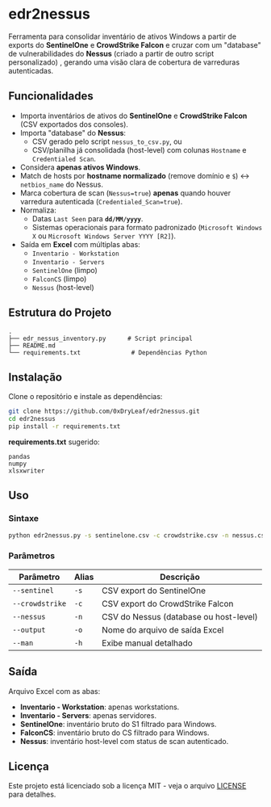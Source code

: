 # edr2nessus

Ferramenta para consolidar inventário de ativos Windows a partir de exports do **SentinelOne** e **CrowdStrike Falcon** e cruzar com um "database" de vulnerabilidades do **Nessus** (criado a partir de outro script personalizado) , gerando uma visão clara de cobertura de varreduras autenticadas.

## Funcionalidades

- Importa inventários de ativos do **SentinelOne** e **CrowdStrike Falcon** (CSV exportados dos consoles).
- Importa "database" do **Nessus**:
  - CSV gerado pelo script `nessus_to_csv.py`, ou
  - CSV/planilha já consolidada (host-level) com colunas `Hostname` e `Credentialed Scan`.
- Considera **apenas ativos Windows**.
- Match de hosts por **hostname normalizado** (remove domínio e `$`) ↔ `netbios_name` do Nessus.
- Marca cobertura de scan (`Nessus=true`) **apenas** quando houver varredura autenticada (`Credentialed_Scan=true`).
- Normaliza:
  - Datas `Last Seen` para **`dd/MM/yyyy`**.
  - Sistemas operacionais para formato padronizado (`Microsoft Windows X` ou `Microsoft Windows Server YYYY [R2]`).
- Saída em **Excel** com múltiplas abas:
  - `Inventario - Workstation`
  - `Inventario - Servers`
  - `SentinelOne` (limpo)
  - `FalconCS` (limpo)
  - `Nessus` (host-level)

## Estrutura do Projeto

```
.
├── edr_nessus_inventory.py      # Script principal
├── README.md
└── requirements.txt              # Dependências Python
```

## Instalação

Clone o repositório e instale as dependências:

```bash
git clone https://github.com/0xDryLeaf/edr2nessus.git
cd edr2nessus
pip install -r requirements.txt
```

**requirements.txt** sugerido:
```
pandas
numpy
xlsxwriter
```

## Uso

### Sintaxe
```bash
python edr2nessus.py -s sentinelone.csv -c crowdstrike.csv -n nessus.csv -o output_file.xlsx
```

### Parâmetros
| Parâmetro               | Alias   | Descrição |
|-------------------------|---------|-----------|
| `--sentinel`            | `-s`  | CSV export do SentinelOne |
| `--crowdstrike`         | `-c`  | CSV export do CrowdStrike Falcon |
| `--nessus`              | `-n`  | CSV do Nessus (database ou host-level) |
| `--output`              | `-o`  | Nome do arquivo de saída Excel |
| `--man`                 | `-h`  | Exibe manual detalhado |


## Saída

Arquivo Excel com as abas:
- **Inventario - Workstation**: apenas workstations.
- **Inventario - Servers**: apenas servidores.
- **SentinelOne**: inventário bruto do S1 filtrado para Windows.
- **FalconCS**: inventário bruto do CS filtrado para Windows.
- **Nessus**: inventário host-level com status de scan autenticado.


## Licença
Este projeto está licenciado sob a licença MIT - veja o arquivo [LICENSE](LICENSE) para detalhes.
